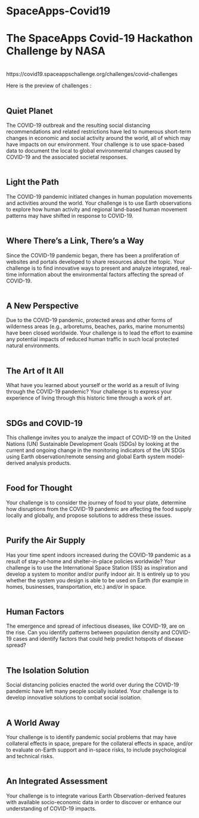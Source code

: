# SpaceApps-Covid19
<h1>The SpaceApps Covid-19 Hackathon Challenge by NASA</h1><br>
https://covid19.spaceappschallenge.org/challenges/covid-challenges

Here is the preview of challenges :<br>
<br>
<h2>Quiet Planet</h2>
The COVID-19 outbreak and the resulting social distancing recommendations and related restrictions have led to numerous short-term changes in economic and social activity around the world, all of which may have impacts on our environment. Your challenge is to use space-based data to document the local to global environmental changes caused by COVID-19 and the associated societal responses.
<br>
<br>

<h2>Light the Path</h2>
The COVID-19 pandemic initiated changes in human population movements and activities around the world. Your challenge is to use Earth observations to explore how human activity and regional land-based human movement patterns may have shifted in response to COVID-19.
<br>
<br>

<h2>Where There’s a Link, There’s a Way</h2>
Since the COVID-19 pandemic began, there has been a proliferation of websites and portals developed to share resources about the topic. Your challenge is to find innovative ways to present and analyze integrated, real-time information about the environmental factors affecting the spread of COVID-19.
<br>
<br>
<h2>A New Perspective</h2>
Due to the COVID-19 pandemic, protected areas and other forms of wilderness areas (e.g., arboretums, beaches, parks, marine monuments) have been closed worldwide. Your challenge is to lead the effort to examine any potential impacts of reduced human traffic in such local protected natural environments.
<br>
<br>
<h2>The Art of It All</h2>
What have you learned about yourself or the world as a result of living through the COVID-19 pandemic? Your challenge is to express your experience of living through this historic time through a work of art.
<br>
<br>
<h2>SDGs and COVID-19</h2>
This challenge invites you to analyze the impact of COVID-19 on the United Nations (UN) Sustainable Development Goals (SDGs) by looking at the current and ongoing change in the monitoring indicators of the UN SDGs using Earth observation/remote sensing and global Earth system model-derived analysis products.
<br>
<br>
<h2>Food for Thought</h2>
Your challenge is to consider the journey of food to your plate, determine how disruptions from the COVID-19 pandemic are affecting the food supply locally and globally, and propose solutions to address these issues.
<br>
<br>
<h2>Purify the Air Supply</h2>
Has your time spent indoors increased during the COVID-19 pandemic as a result of stay-at-home and shelter-in-place policies worldwide? Your challenge is to use the International Space Station (ISS) as inspiration and develop a system to monitor and/or purify indoor air. It is entirely up to you whether the system you design is able to be used on Earth (for example in homes, businesses, transportation, etc.) and/or in space.
<br>
<br>
<h2>Human Factors</h2>
The emergence and spread of infectious diseases, like COVID-19, are on the rise. Can you identify patterns between population density and COVID-19 cases and identify factors that could help predict hotspots of disease spread?
<br>
<br>
<h2>The Isolation Solution</h2>
Social distancing policies enacted the world over during the COVID-19 pandemic have left many people socially isolated. Your challenge is to develop innovative solutions to combat social isolation.
<br>
<br>
<h2>A World Away</h2>
Your challenge is to identify pandemic social problems that may have collateral effects in space, prepare for the collateral effects in space, and/or to evaluate on-Earth support and in-space risks, to include psychological and technical risks.
<br>
<br>
<h2>An Integrated Assessment</h2>
Your challenge is to integrate various Earth Observation-derived features with available socio-economic data in order to discover or enhance our understanding of COVID-19 impacts.
